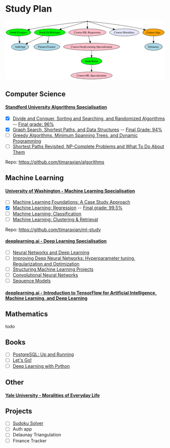 # Study Plan

![Graph of study plan](dotfiles/overview.dot.png)

## Computer Science

#### [Standford University Algorithms Specialisation]()

- [X] [Divide and Conquer, Sorting and Searching, and Randomized Algorithms](https://www.coursera.org/learn/algorithms-divide-conquer) -- [Final grade: 96%](https://www.coursera.org/account/accomplishments/certificate/C3AEPVS8ECEF)
- [X] [Graph Search, Shortest Paths, and Data Structures](https://www.coursera.org/learn/algorithms-graphs-data-structures) -- [Final Grade: 94%](https://www.coursera.org/account/accomplishments/certificate/ZU39YDML8F4D)
- [ ] [Greedy Algorithms, Minimum Spanning Trees, and Dynamic Programming](https://www.coursera.org/learn/algorithms-greedy)
- [ ] [Shortest Paths Revisited, NP-Complete Problems and What To Do About Them](https://www.coursera.org/learn/algorithms-npcomplete)

Repo: https://github.com/timaraxian/algorithms

## Machine Learning

#### [University of Washington - Machine Learning Specialisation](https://www.coursera.org/specializations/machine-learning)

- [ ] [Machine Learning Foundations: A Case Study Approach](https://www.coursera.org/learn/ml-foundations)
- [X] [Machine Learning: Regression](https://www.coursera.org/learn/ml-regression) -- [Final grade: 99.5%](https://www.coursera.org/account/accomplishments/certificate/YEJXESA3292Z)
- [ ] [Machine Learning: Classification](https://www.coursera.org/learn/ml-classification)
- [ ] [Machine Learning: Clustering & Retrieval](https://www.coursera.org/learn/ml-clustering-and-retrieval)

Repo: https://github.com/timaraxian/ml-study

#### [deeplearning.ai - Deep Learning Specialisation](https://www.coursera.org/specializations/deep-learning)

- [ ] [Neural Networks and Deep Learning](https://www.coursera.org/learn/neural-networks-deep-learning)
- [ ] [Improving Deep Neural Networks: Hyperparameter tuning, Regularization and Optimization](https://www.coursera.org/learn/deep-neural-network)
- [ ] [Structuring Machine Learning Projects](https://www.coursera.org/learn/machine-learning-projects)
- [ ] [Convolutional Neural Networks](https://www.coursera.org/learn/convolutional-neural-networks)
- [ ] [Sequence Models](https://www.coursera.org/learn/nlp-sequence-models)

#### [deeplearning.ai - Introduction to TensorFlow for Artificial Intelligence, Machine Learning, and Deep Learning](https://www.coursera.org/learn/introduction-tensorflow)

## Mathematics

todo

## Books

- [ ] [PostgreSQL: Up and Running](https://www.oreilly.com/library/view/postgresql-up-and/9781449326326/)
- [ ] [Let's Go!](https://lets-go.alexedwards.net/)
- [ ] [Deep Learning with Python](https://www.manning.com/books/deep-learning-with-python)

## Other

#### [Yale University - Moralities of Everyday Life](https://www.coursera.org/learn/moralities)

## Projects

- [ ] [Sudoku Solver](http://timm.yt/sudoku-solver)
- [ ] Auth app
- [ ] Delaunay Triangulation
- [ ] Finance Tracker
